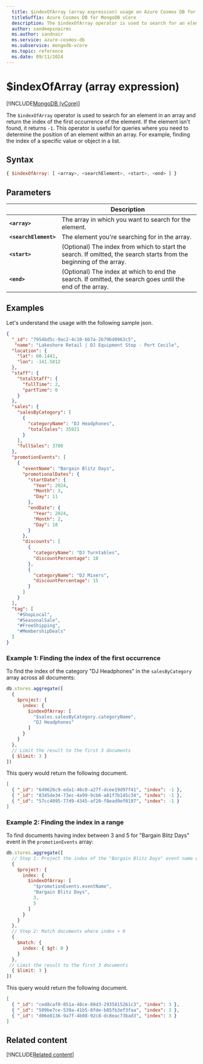 ```yaml
---
  title: $indexOfArray (array expression) usage on Azure Cosmos DB for MongoDB vCore
  titleSuffix: Azure Cosmos DB for MongoDB vCore
  description: The $indexOfArray operator is used to search for an element in an array and return the index of the first occurrence of the element. 
  author: sandeepsnairms
  ms.author: sandnair
  ms.service: azure-cosmos-db
  ms.subservice: mongodb-vcore
  ms.topic: reference
  ms.date: 09/11/2024
---
```


# $indexOfArray (array expression)

[!INCLUDE[MongoDB (vCore)](~/reusable-content/ce-skilling/azure/includes/cosmos-db/includes/appliesto-mongodb-vcore.md)]

The `$indexOfArray` operator is used to search for an element in an array and return the index of the first occurrence of the element. If the element isn't found, it returns `-1`. This operator is useful for queries where you need to determine the position of an element within an array. For example,  finding the index of a specific value or object in a list.

## Syntax

```javascript
{ $indexOfArray: [ <array>, <searchElement>, <start>, <end> ] }
```

## Parameters

| | Description |
| --- | --- |
| **`<array>`**| The array in which you want to search for the element.|
| **`<searchElement>`**|  The element you're searching for in the array.|
| **`<start>`**| (Optional) The index from which to start the search. If omitted, the search starts from the beginning of the array.|
| **`<end>`**| (Optional) The index at which to end the search. If omitted, the search goes until the end of the array.|

## Examples

Let's understand the usage with the following sample json.
```json
{
  "_id": "7954bd5c-9ac2-4c10-bb7a-2b79bd0963c5",
   "name": "Lakeshore Retail | DJ Equipment Stop - Port Cecile",
  "location": {
    "lat": 60.1441,
    "lon": -141.5012
  },
  "staff": {
    "totalStaff": {
      "fullTime": 2,
      "partTime": 0
    }
  },
  "sales": {
    "salesByCategory": [
      {
        "categoryName": "DJ Headphones",
        "totalSales": 35921
      }
    ],
    "fullSales": 3700
  },
  "promotionEvents": [
    {
      "eventName": "Bargain Blitz Days",
      "promotionalDates": {
        "startDate": {
          "Year": 2024,
          "Month": 3,
          "Day": 11
        },
        "endDate": {
          "Year": 2024,
          "Month": 2,
          "Day": 18
        }
      },
      "discounts": [
        {
          "categoryName": "DJ Turntables",
          "discountPercentage": 18
        },
        {
          "categoryName": "DJ Mixers",
          "discountPercentage": 15
        }
      ]
    }
  ],
  "tag": [
    "#ShopLocal",
    "#SeasonalSale",
    "#FreeShipping",
    "#MembershipDeals"
  ]
}
```

### Example 1: Finding the index of the first occurrence

To find the index of the category "DJ Headphones" in the `salesByCategory` array across all documents:

```javascript
db.stores.aggregate([
  {
    $project: {
      index: {
        $indexOfArray: [
          "$sales.salesByCategory.categoryName",
          "DJ Headphones"
        ]
      }
    }
  },
  // Limit the result to the first 3 documents
  { $limit: 3 } 
])
```

This query would return the following document.

```json
[
  { "_id": "649626c9-eda1-46c0-a27f-dcee19d97f41", "index": -1 },
  { "_id": "8345de34-73ec-4a99-9cb6-a81f7b145c34", "index": -1 },
  { "_id": "57cc4095-77d9-4345-af20-f8ead9ef0197", "index": -1 }
]
```

### Example 2: Finding the index in a range

To find documents having index between 3 and 5 for "Bargain Blitz Days" event in the `promotionEvents` array:

```javascript
db.stores.aggregate([
  // Step 1: Project the index of the "Bargain Blitz Days" event name within the specified range
  {
    $project: {
      index: {
        $indexOfArray: [
          "$promotionEvents.eventName",
          "Bargain Blitz Days",
          3,
          5
        ]
      }
    }
  },
  // Step 2: Match documents where index > 0
  {
    $match: {
      index: { $gt: 0 }
    }
  },
 // Limit the result to the first 3 documents
  { $limit: 3 }                          
])
```


This query would return the following document.

```json
[
  { "_id": "ced8caf0-051a-48ce-88d3-2935815261c3", "index": 3 },
  { "_id": "509be7ce-539a-41b5-8fde-b85fb3ef3faa", "index": 3 },
  { "_id": "d06e8136-9a7f-4b08-92c8-dc8eac73bad3", "index": 3 }
]

```

## Related content
[!INCLUDE[Related content](../includes/related-content.md)]